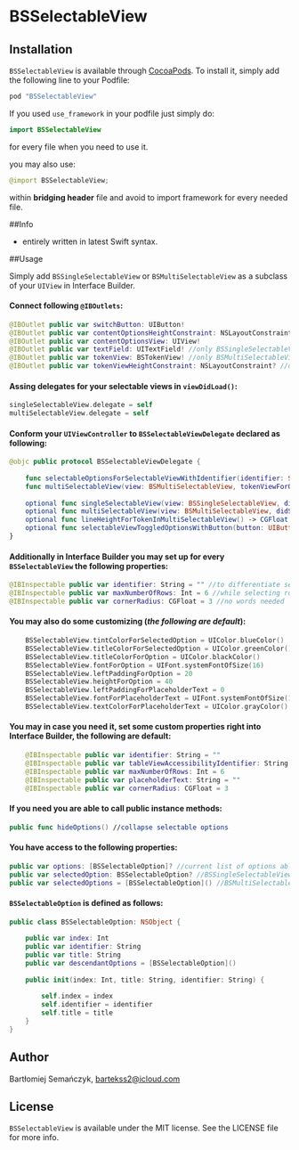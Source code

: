 # BSSelectableView

## Installation

`BSSelectableView` is available through [CocoaPods](https://cocoapods.org/?q=bsselectab). To install
it, simply add the following line to your Podfile:

```ruby
pod "BSSelectableView"
```

If you used `use_framework` in your podfile just simply do:

```Swift
import BSSelectableView

```

for every file when you need to use it.

you may also use:

```Swift
@import BSSelectableView;

```

within **bridging header** file and avoid to import framework for every needed file.

##Info   


- entirely written in latest Swift syntax.

##Usage

Simply add `BSSingleSelectableView` or `BSMultiSelectableView` as a subclass of your `UIView` in Interface Builder.

#### Connect following `@IBOutlets`:

```Swift
@IBOutlet public var switchButton: UIButton!
@IBOutlet public var contentOptionsHeightConstraint: NSLayoutConstraint!
@IBOutlet public var contentOptionsView: UIView!
@IBOutlet public var textField: UITextField! //only BSSingleSelectableView
@IBOutlet public var tokenView: BSTokenView! //only BSMultiSelectableView
@IBOutlet public var tokenViewHeightConstraint: NSLayoutConstraint? //only BSMultiSelectableView, useful within UIScrollView
```

#### Assing delegates for your selectable views in `viewDidLoad()`:

```Swift
singleSelectableView.delegate = self
multiSelectableView.delegate = self
```

#### Conform your `UIViewController` to `BSSelectableViewDelegate` declared as following:

```Swift
@objc public protocol BSSelectableViewDelegate {
    
    func selectableOptionsForSelectableViewWithIdentifier(identifier: String) -> [BSSelectableOption]
    func multiSelectableView(view: BSMultiSelectableView, tokenViewForOption option: BSSelectableOption, atIndex index: Int) -> UIView
    
    optional func singleSelectableView(view: BSSingleSelectableView, didSelectOption option: BSSelectableOption)
    optional func multiSelectableView(view: BSMultiSelectableView, didSelectOption option: BSSelectableOption)
    optional func lineHeightForTokenInMultiSelectableView() -> CGFloat //default is 30
    optional func selectableViewToggledOptionsWithButton(button: UIButton, expanded: Bool)
}
```

#### Additionally in Interface Builder you may set up for every `BSSelectableView` the following properties:

```Swift
@IBInspectable public var identifier: String = "" //to differentiate selectable views
@IBInspectable public var maxNumberOfRows: Int = 6 //while selecting rows
@IBInspectable public var cornerRadius: CGFloat = 3 //no words needed
```

#### You may also do some customizing (*the following are default*):

```Swift
	BSSelectableView.tintColorForSelectedOption = UIColor.blueColor()
    BSSelectableView.titleColorForSelectedOption = UIColor.greenColor()
    BSSelectableView.titleColorForOption = UIColor.blackColor()
    BSSelectableView.fontForOption = UIFont.systemFontOfSize(16)
    BSSelectableView.leftPaddingForOption = 20
    BSSelectableView.heightForOption = 40
    BSSelectableView.leftPaddingForPlaceholderText = 0
    BSSelectableView.fontForPlaceholderText = UIFont.systemFontOfSize(14)
    BSSelectableView.textColorForPlaceholderText = UIColor.grayColor()
```

#### You may in case you need it, set some custom properties right into **Interface Builder**, the following are default:

```Swift
    @IBInspectable public var identifier: String = ""
    @IBInspectable public var tableViewAccessibilityIdentifier: String = ""
    @IBInspectable public var maxNumberOfRows: Int = 6
    @IBInspectable public var placeholderText: String = ""
    @IBInspectable public var cornerRadius: CGFloat = 3
```

#### If you need you are able to call public instance methods:

```Swift
public func hideOptions() //collapse selectable options
```

#### You have access to the following properties:

```Swift
public var options: [BSSelectableOption]? //current list of options able to select it
public var selectedOption: BSSelectableOption? //BSSingleSelectableView
public var selectedOptions = [BSSelectableOption]() //BSMultiSelectableView
```

#### `BSSelectableOption` is defined as follows:

```Swift
public class BSSelectableOption: NSObject {
    
    public var index: Int
    public var identifier: String
    public var title: String
    public var descendantOptions = [BSSelectableOption]()
    
    public init(index: Int, title: String, identifier: String) {
        
        self.index = index
        self.identifier = identifier
        self.title = title
    }
}
```

## Author

Bartłomiej Semańczyk, bartekss2@icloud.com

## License

`BSSelectableView` is available under the MIT license. See the LICENSE file for more info.